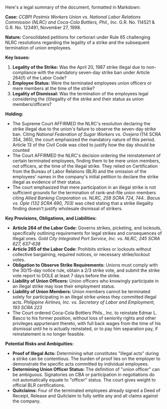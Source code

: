 Here's a legal summary of the document, formatted in Markdown:

**Case:** *CCBPI Postmix Workers Union vs. National Labor Relations Commission (NLRC) and Coca-Cola Bottlers, Phil., Inc.* G.R. No. 114521 & G.R. No. 123491, November 27, 1998.

**Nature:** Consolidated petitions for certiorari under Rule 65 challenging NLRC resolutions regarding the legality of a strike and the subsequent termination of union employees.

**Key Issues:**

1.  **Legality of the Strike:**  Was the April 20, 1987 strike illegal due to non-compliance with the mandatory seven-day strike ban under Article 264(f) of the Labor Code?
2.  **Employee Status:** Were the terminated employees union officers or mere members at the time of the strike?
3.  **Legality of Dismissal:** Was the termination of the employees legal considering the (il)legality of the strike and their status as union members/officers?

**Holding:**

*   The Supreme Court AFFIRMED the NLRC's resolution declaring the strike illegal due to the union's failure to observe the seven-day strike ban. Citing *National Federation of Sugar Workers vs. Ovejera* (114 SCRA 354, 365), the court emphasized the mandatory nature of this period.  Article 13 of the Civil Code was cited to justify how the day should be counted
*   The Court AFFIRMED the NLRC's decision ordering the reinstatement of certain terminated employees, finding them to be mere union members, not officers, at the time of the illegal strike. They relied on Certification from the Bureau of Labor Relations (BLR) and the omission of the employees' names in the company's initial petition to declare the strike illegal as evidence of their status.
*   The court emphasized that mere participation in an illegal strike is not sufficient grounds for the termination of rank-and-file union members citing *Allied Banking Corporation vs. NLRC, 258 SCRA 724, 744.*. *Bacus vs. Ople (132 SCRA 690, 703)* was cited stating that a strike illegality finding doesn't justify wholesale dismissal of strikers.

**Key Provisions, Obligations, and Liabilities:**

*   **Article 264 of the Labor Code:** Governs strikes, picketing, and lockouts, specifically outlining requirements for legal strikes and consequences of illegal ones. *Gold City Integrated Port Service, Inc. vs. NLRC, 245 SCRA 627, 637-638*
*   **Article 265 of the Labor Code:** Prohibits strikes or lockouts without collective bargaining, required notices, or necessary strike/lockout votes.
*   **Obligation to Observe Strike Requirements:** Unions must comply with the 30/15-day notice rule, obtain a 2/3 strike vote, and submit the strike vote report to DOLE at least 7 days before the strike.
*   **Liability of Union Officers:** Union officers who knowingly participate in an illegal strike may lose their employment status.
*   **Liability of Union Members:** Union members cannot be terminated solely for participating in an illegal strike unless they committed illegal acts. *Philippine Airlines, Inc. vs. Secretary of Labor and Employment, 193 SCRA 223*
*   The Court ordered Coca-Cola Bottlers Phils., Inc. to reinstate Edmar L. Basco to his former position, without loss of seniority rights and other privileges appurtenant thereto, with full back wages from the time of his dismissal until he is actually reinstated, or to pay him separation pay, if reinstatement is no longer feasible.

**Potential Risks and Ambiguities:**

*   **Proof of Illegal Acts:** Determining what constitutes "illegal acts" during a strike can be contentious.  The burden of proof lies on the employer to demonstrate the specific acts committed by individual employees.
*   **Determining Union Officer Status:** The definition of "union officer" can be ambiguous.  Signatories on CBA or participation in negotiations do not automatically equate to "officer" status. The court gives weight to official BLR certifications.
*   **Quitclaims:** Four of the terminated employees already signed a Deed of Receipt, Release and Quitclaim to fully settle any and all claims against the company.

